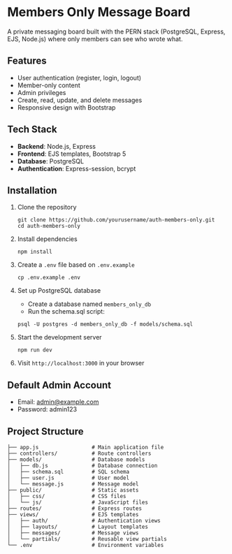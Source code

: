# Members Only Message Board

A private messaging board built with the PERN stack (PostgreSQL, Express, EJS, Node.js) where only members can see who wrote what.

## Features

- User authentication (register, login, logout)
- Member-only content
- Admin privileges
- Create, read, update, and delete messages
- Responsive design with Bootstrap

## Tech Stack

- **Backend**: Node.js, Express
- **Frontend**: EJS templates, Bootstrap 5
- **Database**: PostgreSQL
- **Authentication**: Express-session, bcrypt

## Installation

1. Clone the repository
   ```
   git clone https://github.com/yourusername/auth-members-only.git
   cd auth-members-only
   ```

2. Install dependencies
   ```
   npm install
   ```

3. Create a `.env` file based on `.env.example`
   ```
   cp .env.example .env
   ```

4. Set up PostgreSQL database
   - Create a database named `members_only_db`
   - Run the schema.sql script:
   ```
   psql -U postgres -d members_only_db -f models/schema.sql
   ```

5. Start the development server
   ```
   npm run dev
   ```

6. Visit `http://localhost:3000` in your browser

## Default Admin Account

- Email: admin@example.com
- Password: admin123

## Project Structure

```
├── app.js                 # Main application file
├── controllers/           # Route controllers
├── models/                # Database models
│   ├── db.js              # Database connection
│   ├── schema.sql         # SQL schema
│   ├── user.js            # User model
│   └── message.js         # Message model
├── public/                # Static assets
│   ├── css/               # CSS files
│   └── js/                # JavaScript files
├── routes/                # Express routes
├── views/                 # EJS templates
│   ├── auth/              # Authentication views
│   ├── layouts/           # Layout templates
│   ├── messages/          # Message views
│   └── partials/          # Reusable view partials
└── .env                   # Environment variables
```